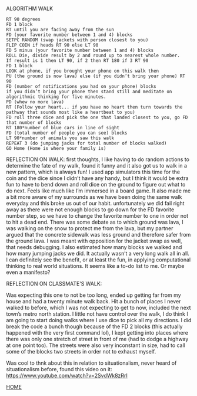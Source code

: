 ALGORITHM WALK
```
RT 90 degrees
FD 1 block 
RT until you are facing away from the sun
FD (your favorite number between 1 and 4) blocks
SETPC RANDOM (swap jackets with person closest to you)
FLIP COIN if heads RT 90 else LT 90
FD 5 minus (your favorite number between 1 and 4) blocks
ROLL Die, divide result by 2 and round up to nearest whole number. 
If result is 1 then LT 90, if 2 then RT 180 if 3 RT 90
FD 1 block 
LOOK at phone, if you brought your phone on this walk then 
PU (the ground is now lava) else (if you didn’t bring your phone) RT 90
FD (number of notifications you had on your phone) blocks 
if you didn’t bring your phone then stand still and meditate on algorithmic thinking for five minutes.
PD (whew no more lava)
RT (Follow your heart... if you have no heart then turn towards the pathway that sounds most like a heartbeat to you)
FD roll three dice and pick the one that landed closest to you, go FD that number of blocks
RT 180*number of blue cars in line of sight
FD (total number of people you can see) blocks
LT 90*number of animals you saw this walk
REPEAT 3 (do jumping jacks for total number of blocks walked)
GO Home (Home is where your family is)
```

REFLECTION ON WALK:
first thoughts, I like having to do random actions to determine the fate of my walk, found it funny and it also got us to walk in a new pattern, which is always fun! I used app simulators this time for the coin and the dice since I didn’t have any handy, but I think it would be extra fun to have to bend down and roll dice on the ground to figure out what to do next. Feels like much like I’m immersed in a board game. It also made me a bit more aware of my surrounds as we have been doing the same walk everyday and this broke us out of our habit. unfortunately we did fail right away as there were not enough blocks to go down for the FD favorite number step, so we have to change the favorite number to one in order not to hit a dead end. There was some debate as to which ground was lava, I was walking on the snow to protect me from the lava, but my partner argued that the concrete sidewalk was less ground and therefore safer from the ground lava. I was meant with opposition for the jacket swap as well, that needs debugging. I also estimated how many blocks we walked and how many jumping jacks we did. It actually wasn’t a very long walk all in all. I can definitely see the benefit, or at least the fun, in applying computational thinking to real world situations. It seems like a to-do list to me. Or maybe even a manifesto? 

REFLECTION ON CLASSMATE’S WALK:

Was expecting this one to not be too long, ended up getting far from my house and had a twenty minute walk back. Hit a bunch of places I never walked to before, which I was not expecting to get to now, included the next town’s metro north station. I little not have control over the walk, I do think I am going to start doing walks where I use dice to pick all my directions. I did break the code a bunch though because of the FD 2 blocks (this actually happened with the very first command lol), I kept getting into places where there was only one stretch of street in front of me (had to dodge a highway at one point too). The streets were also very inconstant in size, had to call some of the blocks two streets in order not to exhaust myself. 

Was cool to thnk about this in relation to situationalism, never heard of situationalism before, found this video on it: https://www.youtube.com/watch?v=2SvdWk8zRrI

[HOME](README.md)
